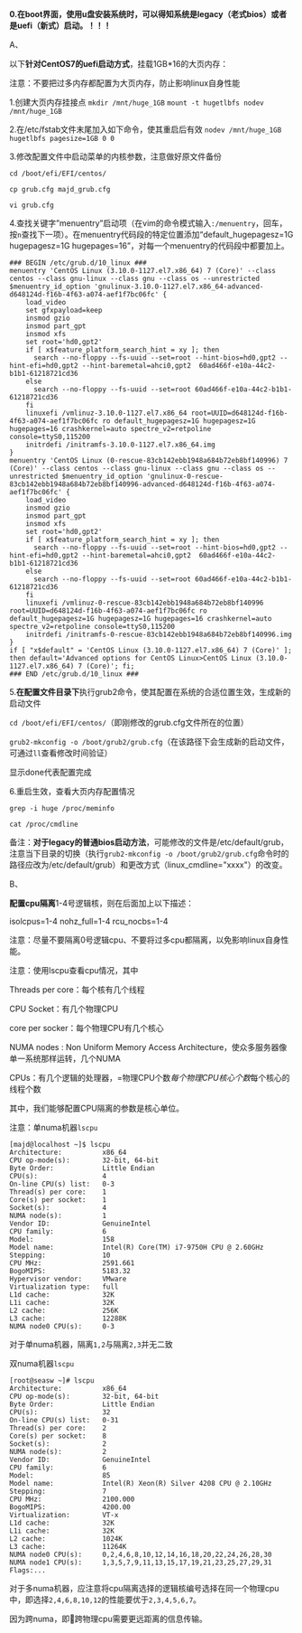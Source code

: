 **0.在boot界面，使用u盘安装系统时，可以得知系统是legacy（老式bios）或者是uefi（新式）启动。！！！**

A、

以下**针对CentOS7的uefi启动方式**，挂载1GB*16的大页内存：

注意：不要把过多内存都配置为大页内存，防止影响linux自身性能

1.创建大页内存挂接点 
`mkdir /mnt/huge_1GB`
`mount -t hugetlbfs nodev /mnt/huge_1GB`

2.在/etc/fstab文件末尾加入如下命令，使其重启后有效 
`nodev /mnt/huge_1GB hugetlbfs pagesize=1GB 0 0`

3.修改配置文件中启动菜单的内核参数，注意做好原文件备份

`cd /boot/efi/EFI/centos/`

`cp grub.cfg majd_grub.cfg`

`vi grub.cfg`

4.查找关键字”menuentry”启动项（在vim的命令模式输入`:/menuentry`，回车，按`n`查找下一项）。在menuentry代码段的特定位置添加“default_hugepagesz=1G hugepagesz=1G hugepages=16”，对每一个menuentry的代码段中都要加上。

```
### BEGIN /etc/grub.d/10_linux ###
menuentry 'CentOS Linux (3.10.0-1127.el7.x86_64) 7 (Core)' --class centos --class gnu-linux --class gnu --class os --unrestricted $menuentry_id_option 'gnulinux-3.10.0-1127.el7.x86_64-advanced-d648124d-f16b-4f63-a074-aef1f7bc06fc' {
	load_video
	set gfxpayload=keep
	insmod gzio
	insmod part_gpt
	insmod xfs
	set root='hd0,gpt2'
	if [ x$feature_platform_search_hint = xy ]; then
	  search --no-floppy --fs-uuid --set=root --hint-bios=hd0,gpt2 --hint-efi=hd0,gpt2 --hint-baremetal=ahci0,gpt2  60ad466f-e10a-44c2-b1b1-61218721cd36
	else
	  search --no-floppy --fs-uuid --set=root 60ad466f-e10a-44c2-b1b1-61218721cd36
	fi
	linuxefi /vmlinuz-3.10.0-1127.el7.x86_64 root=UUID=d648124d-f16b-4f63-a074-aef1f7bc06fc ro default_hugepagesz=1G hugepagesz=1G hugepages=16 crashkernel=auto spectre_v2=retpoline console=ttyS0,115200 
	initrdefi /initramfs-3.10.0-1127.el7.x86_64.img
}
menuentry 'CentOS Linux (0-rescue-83cb142ebb1948a684b72eb8bf140996) 7 (Core)' --class centos --class gnu-linux --class gnu --class os --unrestricted $menuentry_id_option 'gnulinux-0-rescue-83cb142ebb1948a684b72eb8bf140996-advanced-d648124d-f16b-4f63-a074-aef1f7bc06fc' {
	load_video
	insmod gzio
	insmod part_gpt
	insmod xfs
	set root='hd0,gpt2'
	if [ x$feature_platform_search_hint = xy ]; then
	  search --no-floppy --fs-uuid --set=root --hint-bios=hd0,gpt2 --hint-efi=hd0,gpt2 --hint-baremetal=ahci0,gpt2  60ad466f-e10a-44c2-b1b1-61218721cd36
	else
	  search --no-floppy --fs-uuid --set=root 60ad466f-e10a-44c2-b1b1-61218721cd36
	fi
	linuxefi /vmlinuz-0-rescue-83cb142ebb1948a684b72eb8bf140996 root=UUID=d648124d-f16b-4f63-a074-aef1f7bc06fc ro default_hugepagesz=1G hugepagesz=1G hugepages=16 crashkernel=auto spectre_v2=retpoline console=ttyS0,115200 
	initrdefi /initramfs-0-rescue-83cb142ebb1948a684b72eb8bf140996.img
}
if [ "x$default" = 'CentOS Linux (3.10.0-1127.el7.x86_64) 7 (Core)' ]; then default='Advanced options for CentOS Linux>CentOS Linux (3.10.0-1127.el7.x86_64) 7 (Core)'; fi;
### END /etc/grub.d/10_linux ###
```

5.**在配置文件目录下**执行grub2命令，使其配置在系统的合适位置生效，生成新的启动文件

`cd /boot/efi/EFI/centos/`（即刚修改的grub.cfg文件所在的位置）

`grub2-mkconfig -o /boot/grub2/grub.cfg`（在该路径下会生成新的启动文件，可通过`ll`查看修改时间验证）

显示done代表配置完成

6.重启生效，查看大页内存配置情况

`grep -i huge /proc/meminfo`

`cat /proc/cmdline`

备注：**对于legacy的普通bios启动方法**，可能修改的文件是/etc/default/grub，注意当下目录的切换（执行`grub2-mkconfig -o /boot/grub2/grub.cfg`命令时的路径应改为/etc/default/grub）和更改方式（linux_cmdline="xxxx"）的改变。

B、

**配置cpu隔离**1-4号逻辑核，则在后面加上以下描述：

 isolcpus=1-4 nohz_full=1-4 rcu_nocbs=1-4

注意：尽量不要隔离0号逻辑cpu、不要将过多cpu都隔离，以免影响linux自身性能。

注意：使用lscpu查看cpu情况，其中

Threads per core：每个核有几个线程

CPU Socket：有几个物理CPU

core per socker：每个物理CPU有几个核心

NUMA nodes : Non Uniform Memory Access Architecture，使众多服务器像单一系统那样运转，几个NUMA

CPUs：有几个逻辑的处理器，=物理CPU个数*每个物理CPU核心个数*每个核心的线程个数

其中，我们能够配置CPU隔离的参数是核心单位。

注意：单numa机器`lscpu`

```
[majd@localhost ~]$ lscpu
Architecture:          x86_64
CPU op-mode(s):        32-bit, 64-bit
Byte Order:            Little Endian
CPU(s):                4
On-line CPU(s) list:   0-3
Thread(s) per core:    1
Core(s) per socket:    1
Socket(s):             4
NUMA node(s):          1
Vendor ID:             GenuineIntel
CPU family:            6
Model:                 158
Model name:            Intel(R) Core(TM) i7-9750H CPU @ 2.60GHz
Stepping:              10
CPU MHz:               2591.661
BogoMIPS:              5183.32
Hypervisor vendor:     VMware
Virtualization type:   full
L1d cache:             32K
L1i cache:             32K
L2 cache:              256K
L3 cache:              12288K
NUMA node0 CPU(s):     0-3
```

对于单numa机器，隔离`1,2`与隔离`2,3`并无二致

双numa机器`lscpu`

```
[root@seasw ~]# lscpu
Architecture:          x86_64
CPU op-mode(s):        32-bit, 64-bit
Byte Order:            Little Endian
CPU(s):                32
On-line CPU(s) list:   0-31
Thread(s) per core:    2
Core(s) per socket:    8
Socket(s):             2
NUMA node(s):          2
Vendor ID:             GenuineIntel
CPU family:            6
Model:                 85
Model name:            Intel(R) Xeon(R) Silver 4208 CPU @ 2.10GHz
Stepping:              7
CPU MHz:               2100.000
BogoMIPS:              4200.00
Virtualization:        VT-x
L1d cache:             32K
L1i cache:             32K
L2 cache:              1024K
L3 cache:              11264K
NUMA node0 CPU(s):     0,2,4,6,8,10,12,14,16,18,20,22,24,26,28,30
NUMA node1 CPU(s):     1,3,5,7,9,11,13,15,17,19,21,23,25,27,29,31
Flags:...
```

对于多numa机器，应注意将cpu隔离选择的逻辑核编号选择在同一个物理cpu中，即选择`2,4,6,8,10,12`的性能要优于`2,3,4,5,6,7`。

因为跨numa，即跨物理cpu需要更远距离的信息传输。